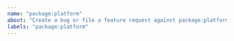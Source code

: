 ```yaml
---
name: "package:platform"
about: "Create a bug or file a feature request against package:platform."
labels: "package:platform"
---
```

